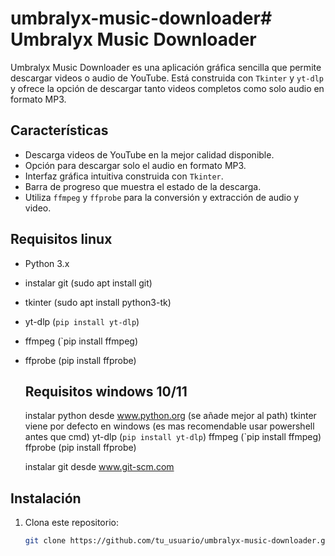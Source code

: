 # umbralyx-music-downloader# Umbralyx Music Downloader

Umbralyx Music Downloader es una aplicación gráfica sencilla que permite descargar videos o audio de YouTube. Está construida con `Tkinter` y `yt-dlp` y ofrece la opción de descargar tanto videos completos como solo audio en formato MP3.

## Características

- Descarga videos de YouTube en la mejor calidad disponible.
- Opción para descargar solo el audio en formato MP3.
- Interfaz gráfica intuitiva construida con `Tkinter`.
- Barra de progreso que muestra el estado de la descarga.
- Utiliza `ffmpeg` y `ffprobe` para la conversión y extracción de audio y video.

## Requisitos linux

- Python 3.x
- instalar git (sudo apt install git)
- tkinter (sudo apt install python3-tk)
- yt-dlp (`pip install yt-dlp`)
- ffmpeg (`pip install ffmpeg)
- ffprobe (pip install ffprobe)

  ## Requisitos windows 10/11
  instalar python desde www.python.org (se añade mejor al path)
  tkinter viene por defecto en windows (es mas recomendable usar powershell antes que cmd)
  yt-dlp (`pip install yt-dlp`)
  ffmpeg (`pip install ffmpeg)
 ffprobe (pip install ffprobe)

  instalar git desde www.git-scm.com
  

## Instalación

1. Clona este repositorio:
   ```bash
   git clone https://github.com/tu_usuario/umbralyx-music-downloader.git
